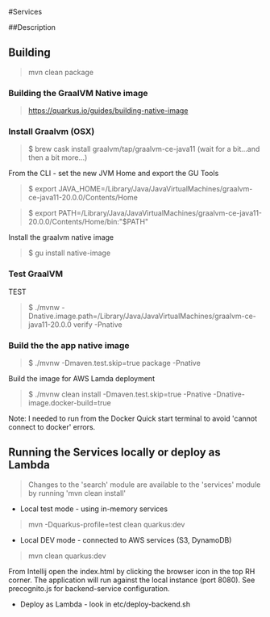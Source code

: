 #Services

##Description

## Building

> mvn clean package

### Building the GraalVM Native image

> https://quarkus.io/guides/building-native-image

### Install Graalvm (OSX)
> $ brew cask install graalvm/tap/graalvm-ce-java11 (wait for a bit...and then a bit more...)

From the CLI - set the new JVM Home and export the GU Tools<br>
> $ export JAVA_HOME=/Library/Java/JavaVirtualMachines/graalvm-ce-java11-20.0.0/Contents/Home

> $ export PATH=/Library/Java/JavaVirtualMachines/graalvm-ce-java11-20.0.0/Contents/Home/bin:"$PATH"

Install the graalvm native image
> $ gu install native-image

### Test GraalVM
TEST
> $ ./mvnw -Dnative.image.path=/Library/Java/JavaVirtualMachines/graalvm-ce-java11-20.0.0  verify -Pnative


### Build the the app native image
> $ ./mvnw -Dmaven.test.skip=true package -Pnative

Build the image for AWS Lamda deployment

> $ ./mvnw clean install -Dmaven.test.skip=true -Pnative -Dnative-image.docker-build=true

Note: I needed to run from the Docker Quick start terminal to avoid 'cannot connect to docker' errors. 

## Running the Services locally or deploy as Lambda

> Changes to the 'search' module are available to the  'services' module by running 'mvn clean install'
 
* Local test mode - using in-memory services

> mvn -Dquarkus-profile=test  clean quarkus:dev
 
* Local DEV mode - connected to AWS services (S3, DynamoDB)

> mvn clean quarkus:dev

From Intellij open the index.html by clicking the browser icon in the top RH corner. The application will run against  the local instance (port 8080).
See precognito.js for backend-service configuration. 


* Deploy as Lambda - look in etc/deploy-backend.sh
